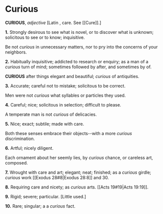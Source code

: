 # Curious

**CURIOUS**, _adjective_ \[Latin , care. See [[Cure]].\]

**1.** Strongly desirous to see what is novel, or to discover what is unknown; solicitous to see or to know; inquisitive.

Be not _curious_ in unnecessary matters, nor to pry into the concerns of your neighbors.

**2.** Habitually inquisitive; addicted to research or enquiry; as a man of a _curious_ turn of mind; sometimes followed by after, and sometimes by of.

**CURIOUS** after things elegant and beautiful; _curious_ of antiquities.

**3.** Accurate; careful not to mistake; solicitous to be correct.

Men were not _curious_ what syllables or particles they used.

**4.** Careful; nice; solicitous in selection; difficult to please.

A temperate man is not _curious_ of delicacies.

**5.** Nice; exact; subtile; made with care.

Both these senses embrace their objects--with a more _curious_ discrimination.

**6.** Artful; nicely diligent.

Each ornament about her seemly lies, by _curious_ chance, or careless art, composed.

**7.** Wrought with care and art; elegant; neat; finished; as a _curious_ girdle; _curious_ work [[Exodus 28#8|Exodus 28:8]] and 30.

**8.** Requiring care and nicety; as _curious_ arts. [[Acts 19#19|Acts 19:19]].

**9.** Rigid; severe; particular. \[Little used.\]

**10.** Rare; singular; a a _curious_ fact.